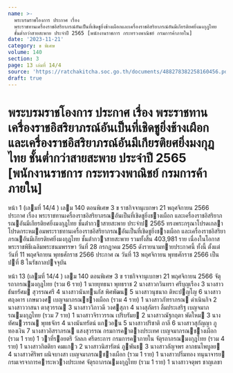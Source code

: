 ```yaml
---
name: >-
  พระบรมราชโองการ ประกาศ เรื่อง
  พระราชทานเครื่องราชอิสริยาภรณ์อันเป็นที่เชิดชูยิ่งช้างเผือกและเครื่องราชอิสริยาภรณ์อันมีเกียรติยศยิ่งมงกุฎไทย
  ชั้นต่ำกว่าสายสะพาย ประจำปี 2565 [พนักงานราชการ กระทรวงพาณิชย์ กรมการค้าภายใน]
date: '2023-11-21'
category: ข พิเศษ
volume: 140
section: 3
page: 13 เล่มที่ 14/4
source: 'https://ratchakitcha.soc.go.th/documents/488278382258160456.pdf'
draft: true
---
```


# พระบรมราชโองการ ประกาศ เรื่อง พระราชทานเครื่องราชอิสริยาภรณ์อันเป็นที่เชิดชูยิ่งช้างเผือกและเครื่องราชอิสริยาภรณ์อันมีเกียรติยศยิ่งมงกุฎไทย ชั้นต่ำกว่าสายสะพาย ประจำปี 2565 [พนักงานราชการ กระทรวงพาณิชย์ กรมการค้าภายใน]

หน้า 1 (เลมที่ 14/4 ) เลม 140 ตอนพิเศษ 3 ข ราชกิจจานุเบกษา 21 พฤศจิกายน 2566 ประกาศ เรื่อง พระราชทานเครื่องราชอิสริยาภรณอันเป็นที่เชิดชูยิ่งชางเผือก และเครื่องราชอิสริยาภรณอันมีเกียรติยศยิ่งมงกุฎไทย ชั้นต่ํากวาสายสะพาย ประจําป 2565 ทรงพระกรุณาโปรดเกลาโปรดกระหมอมพระราชทานเครื่องราชอิสริยาภรณอันเป็นที่เชิดชูยิ่งชางเผือก และเครื่องราชอิสริยาภรณอันมีเกียรติยศยิ่งมงกุฎไทย ชั้นต่ํากวาสายสะพาย รวมทั้งสิ้น 403,981 ราย เนื่องในโอกาสพระราชพิธีเฉลิมพระชนมพรรษา วันที่ 28 กรกฎาคม 2565 ดังรายนามทายประกาศนี้ ทั้งนี้ ตั้งแต่วันที่ 11 พฤศจิกายน พุทธศักราช 2566 ประกาศ ณ วันที่ 13 พฤศจิกายน พุทธศักราช 2566 เป็นปที่ 8 ในรัชกาลปจจุบัน

หน้า 13 (เลมที่ 14/4 ) เลม 140 ตอนพิเศษ 3 ข ราชกิจจานุเบกษา 21 พฤศจิกายน 2566 จัตุรถาภรณมงกุฎไทย (รวม 6 ราย) 1 นายยุทธนา พุทธราช 2 นางสาวกวินทรา ศรีบุญเรือง 3 นางสาวธันยรัศม สุวรรณศรี 4 นางสาวนันทนภัส พิศพัฒน 5 นางสาวนุชนาถ ติหะปญโญ 6 นางสาวศฤงคาร เกษมวงศ เบญจมาภรณชางเผือก (รวม 4 ราย) 1 นางสาวภัฑราภรณ ดําเนินกิจ 2 นางสาววาสนา ตาสุวรรณ 3 นางสาววิภาวดี วงศสุภา 4 นางสุภัตรา ลิ้มประเสริฐ เบญจมาภรณมงกุฎไทย (รวม 7 ราย) 1 นางสาวจิราวรรณ เปริบรัมย 2 นางสาวณัฐกฤตา พัดใหม 3 นางทัศนวรรณ พุทธจักร 4 นางนันทรัตน์ แกวอน 5 นางสาวปริชาติ ถาลี 6 นางสาวสุกัญญา ภูทองเงิน 7 นางสาวอิสราภรณ แสงสุวรรณ กรมการคาตางประเทศ เบญจมาภรณชางเผือก (รวม 1 ราย) 1 วาที่รอยตรี วัลลภ ศรีตระการ กรมการคาภายใน จัตุรถาภรณมงกุฎไทย (รวม 4 ราย) 1 นางสาวกิตติยา คมแกว 2 นางสาวนิสารัตน์ ภูพันธ 3 นางสาวลัญจพร ลาภธนไพบูลย 4 นางสาวศิริพร ผนิจบางสา เบญจมาภรณชางเผือก (รวม 1 ราย) 1 นางสาวปริ่มทอง ทนุนาจารย กรมเจรจาการคาระหวางประเทศ จัตุรถาภรณมงกุฎไทย (รวม 1 ราย) 1 นางสาวจตุพร ชาญเลขา

